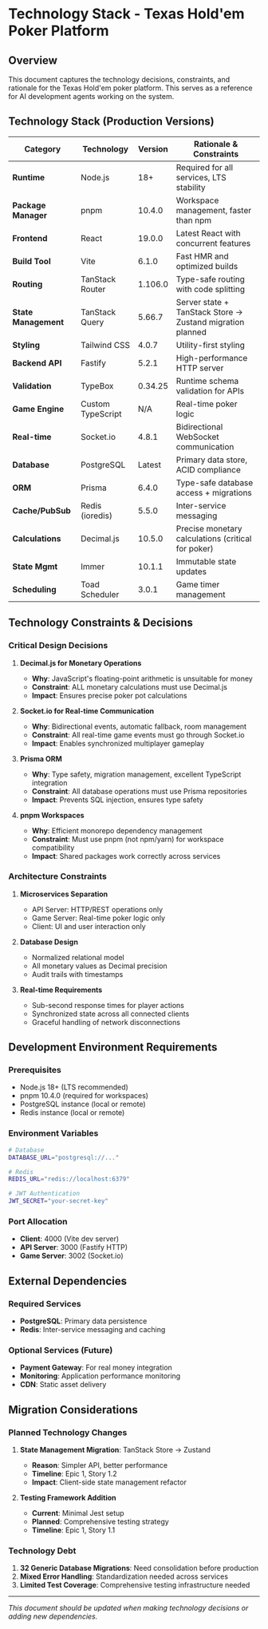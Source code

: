 # Technology Stack - Texas Hold'em Poker Platform

## Overview

This document captures the technology decisions, constraints, and rationale for the Texas Hold'em poker platform. This serves as a reference for AI development agents working on the system.

## Technology Stack (Production Versions)

| Category           | Technology        | Version | Rationale & Constraints                          |
|--------------------|-------------------|---------|--------------------------------------------------|
| **Runtime**        | Node.js           | 18+     | Required for all services, LTS stability        |
| **Package Manager**| pnpm              | 10.4.0  | Workspace management, faster than npm           |
| **Frontend**       | React             | 19.0.0  | Latest React with concurrent features            |
| **Build Tool**     | Vite              | 6.1.0   | Fast HMR and optimized builds                   |
| **Routing**        | TanStack Router   | 1.106.0 | Type-safe routing with code splitting           |
| **State Management**| TanStack Query   | 5.66.7  | Server state + TanStack Store → Zustand migration planned |
| **Styling**        | Tailwind CSS      | 4.0.7   | Utility-first styling                           |
| **Backend API**    | Fastify           | 5.2.1   | High-performance HTTP server                     |
| **Validation**     | TypeBox           | 0.34.25 | Runtime schema validation for APIs               |
| **Game Engine**    | Custom TypeScript | N/A     | Real-time poker logic                            |
| **Real-time**      | Socket.io         | 4.8.1   | Bidirectional WebSocket communication           |
| **Database**       | PostgreSQL        | Latest  | Primary data store, ACID compliance             |
| **ORM**            | Prisma            | 6.4.0   | Type-safe database access + migrations          |
| **Cache/PubSub**   | Redis (ioredis)   | 5.5.0   | Inter-service messaging                          |
| **Calculations**   | Decimal.js        | 10.5.0  | Precise monetary calculations (critical for poker) |
| **State Mgmt**     | Immer             | 10.1.1  | Immutable state updates                          |
| **Scheduling**     | Toad Scheduler    | 3.0.1   | Game timer management                            |

## Technology Constraints & Decisions

### Critical Design Decisions

1. **Decimal.js for Monetary Operations**
   - **Why**: JavaScript's floating-point arithmetic is unsuitable for money
   - **Constraint**: ALL monetary calculations must use Decimal.js
   - **Impact**: Ensures precise poker pot calculations

2. **Socket.io for Real-time Communication**
   - **Why**: Bidirectional events, automatic fallback, room management
   - **Constraint**: All real-time game events must go through Socket.io
   - **Impact**: Enables synchronized multiplayer gameplay

3. **Prisma ORM**
   - **Why**: Type safety, migration management, excellent TypeScript integration
   - **Constraint**: All database operations must use Prisma repositories
   - **Impact**: Prevents SQL injection, ensures type safety

4. **pnpm Workspaces**
   - **Why**: Efficient monorepo dependency management
   - **Constraint**: Must use pnpm (not npm/yarn) for workspace compatibility
   - **Impact**: Shared packages work correctly across services

### Architecture Constraints

1. **Microservices Separation**
   - API Server: HTTP/REST operations only
   - Game Server: Real-time poker logic only
   - Client: UI and user interaction only

2. **Database Design**
   - Normalized relational model
   - All monetary values as Decimal precision
   - Audit trails with timestamps

3. **Real-time Requirements**
   - Sub-second response times for player actions
   - Synchronized state across all connected clients
   - Graceful handling of network disconnections

## Development Environment Requirements

### Prerequisites
- Node.js 18+ (LTS recommended)
- pnpm 10.4.0 (required for workspaces)
- PostgreSQL instance (local or remote)
- Redis instance (local or remote)

### Environment Variables
```bash
# Database
DATABASE_URL="postgresql://..."

# Redis
REDIS_URL="redis://localhost:6379"

# JWT Authentication
JWT_SECRET="your-secret-key"
```

### Port Allocation
- **Client**: 4000 (Vite dev server)
- **API Server**: 3000 (Fastify HTTP)
- **Game Server**: 3002 (Socket.io)

## External Dependencies

### Required Services
- **PostgreSQL**: Primary data persistence
- **Redis**: Inter-service messaging and caching

### Optional Services (Future)
- **Payment Gateway**: For real money integration
- **Monitoring**: Application performance monitoring
- **CDN**: Static asset delivery

## Migration Considerations

### Planned Technology Changes
1. **State Management Migration**: TanStack Store → Zustand
   - **Reason**: Simpler API, better performance
   - **Timeline**: Epic 1, Story 1.2
   - **Impact**: Client-side state management refactor

2. **Testing Framework Addition**
   - **Current**: Minimal Jest setup
   - **Planned**: Comprehensive testing strategy
   - **Timeline**: Epic 1, Story 1.1

### Technology Debt
1. **32 Generic Database Migrations**: Need consolidation before production
2. **Mixed Error Handling**: Standardization needed across services
3. **Limited Test Coverage**: Comprehensive testing infrastructure needed

---

*This document should be updated when making technology decisions or adding new dependencies.*
